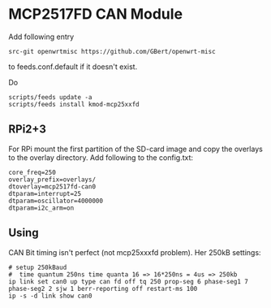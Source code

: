 MCP2517FD CAN Module
====================

Add following entry
```
src-git openwrtmisc https://github.com/GBert/openwrt-misc
```
to feeds.conf.default if it doesn't exist.

Do
```
scripts/feeds update -a
scripts/feeds install kmod-mcp25xxfd
```

RPi2+3
------
For RPi mount the first partition of the SD-card image and copy the overlays
to the overlay directory. Add following to the config.txt:
```
core_freq=250
overlay_prefix=overlays/
dtoverlay=mcp2517fd-can0
dtparam=interrupt=25
dtparam=oscillator=4000000
dtparam=i2c_arm=on
```

Using
-----
CAN Bit timing isn't perfect (not mcp25xxxfd problem).
Her 250kB settings:
```
# setup 250kBaud
#  time quantum 250ns time quanta 16 => 16*250ns = 4us => 250kb
ip link set can0 up type can fd off tq 250 prop-seg 6 phase-seg1 7 phase-seg2 2 sjw 1 berr-reporting off restart-ms 100
ip -s -d link show can0
```
